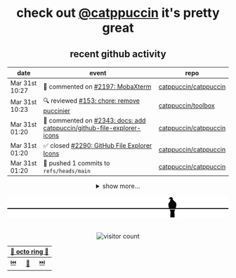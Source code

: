 <div align="center">

# check out [@catppuccin](https://github.com/catppuccin) it's pretty great

<!-- SCRIPT:REPLACE:GITHUB -->
## recent github activity
| date | event | repo |
| - | - | - |
| <span title='2024-03-31T10:27:30+00:00'>Mar 31st 10:27</span> | 💬 commented on [#2197: MobaXterm](https://github.com/catppuccin/catppuccin/issues/2197) | [catppuccin/catppuccin](https://github.com/catppuccin/catppuccin) |
| <span title='2024-03-31T10:23:35+00:00'>Mar 31st 10:23</span> | 🔍 reviewed [#153: chore: remove puccinier](https://github.com/catppuccin/toolbox/pull/153) | [catppuccin/toolbox](https://github.com/catppuccin/toolbox) |
| <span title='2024-03-31T01:20:49+00:00'>Mar 31st 01:20</span> | 💬 commented on [#2343: docs: add catppuccin/github-file-explorer-icons](https://github.com/catppuccin/catppuccin/pull/2343) | [catppuccin/catppuccin](https://github.com/catppuccin/catppuccin) |
| <span title='2024-03-31T01:20:46+00:00'>Mar 31st 01:20</span> | ✅ closed [#2290: GitHub File Explorer Icons](https://github.com/catppuccin/catppuccin/issues/2290) | [catppuccin/catppuccin](https://github.com/catppuccin/catppuccin) |
| <span title='2024-03-31T01:20:47+00:00'>Mar 31st 01:20</span> | 🚢 pushed 1 commits to `refs/heads/main` | [catppuccin/catppuccin](https://github.com/catppuccin/catppuccin) |

<details>
<summary>show more...</summary>

| date | event | repo |
| - | - | - |
| <span title='2024-03-31T01:20:46+00:00'>Mar 31st 01:20</span> | 🎉 closed [#2343: docs: add catppuccin/github-file-explorer-icons](https://github.com/catppuccin/catppuccin/pull/2343) | [catppuccin/catppuccin](https://github.com/catppuccin/catppuccin) |
| <span title='2024-03-31T01:18:16+00:00'>Mar 31st 01:18</span> | 💬 commented on [#2104: Asciinema](https://github.com/catppuccin/catppuccin/issues/2104) | [catppuccin/catppuccin](https://github.com/catppuccin/catppuccin) |
| <span title='2024-03-31T01:14:14+00:00'>Mar 31st 01:14</span> | 💬 commented on [#2040: Blender](https://github.com/catppuccin/catppuccin/issues/2040) | [catppuccin/catppuccin](https://github.com/catppuccin/catppuccin) |
| <span title='2024-03-31T01:14:13+00:00'>Mar 31st 01:14</span> | ✅ closed [#2040: Blender](https://github.com/catppuccin/catppuccin/issues/2040) | [catppuccin/catppuccin](https://github.com/catppuccin/catppuccin) |
| <span title='2024-03-31T01:12:08+00:00'>Mar 31st 01:12</span> | 💬 commented on [#1971: wvkbd](https://github.com/catppuccin/catppuccin/issues/1971) | [catppuccin/catppuccin](https://github.com/catppuccin/catppuccin) |
| <span title='2024-03-31T01:04:07+00:00'>Mar 31st 01:04</span> | 💬 commented on [#2103: Nix](https://github.com/catppuccin/catppuccin/issues/2103) | [catppuccin/catppuccin](https://github.com/catppuccin/catppuccin) |
| <span title='2024-03-31T00:53:25+00:00'>Mar 31st 00:53</span> | 💬 commented on [#2170: Gitkraken](https://github.com/catppuccin/catppuccin/issues/2170) | [catppuccin/catppuccin](https://github.com/catppuccin/catppuccin) |
| <span title='2024-03-31T00:51:04+00:00'>Mar 31st 00:51</span> | 💬 commented on [#2197: MobaXterm](https://github.com/catppuccin/catppuccin/issues/2197) | [catppuccin/catppuccin](https://github.com/catppuccin/catppuccin) |
| <span title='2024-03-31T00:43:40+00:00'>Mar 31st 00:43</span> | 💬 commented on [#2170: Gitkraken](https://github.com/catppuccin/catppuccin/issues/2170) | [catppuccin/catppuccin](https://github.com/catppuccin/catppuccin) |
| <span title='2024-03-31T00:25:39+00:00'>Mar 31st 00:25</span> | 💬 commented on [#2092: Lite XL](https://github.com/catppuccin/catppuccin/issues/2092) | [catppuccin/catppuccin](https://github.com/catppuccin/catppuccin) |
| <span title='2024-03-31T00:23:29+00:00'>Mar 31st 00:23</span> | 💬 commented on [#2028: CotEditor](https://github.com/catppuccin/catppuccin/issues/2028) | [catppuccin/catppuccin](https://github.com/catppuccin/catppuccin) |
| <span title='2024-03-31T00:15:36+00:00'>Mar 31st 00:15</span> | 💬 commented on [#2177: Chatterino 2](https://github.com/catppuccin/catppuccin/issues/2177) | [catppuccin/catppuccin](https://github.com/catppuccin/catppuccin) |
| <span title='2024-03-31T00:12:53+00:00'>Mar 31st 00:12</span> | 💬 commented on [#2141: Trilium Notes](https://github.com/catppuccin/catppuccin/issues/2141) | [catppuccin/catppuccin](https://github.com/catppuccin/catppuccin) |
| <span title='2024-03-31T00:10:23+00:00'>Mar 31st 00:10</span> | 💬 commented on [#2123: Missing a pink-ish color](https://github.com/catppuccin/catppuccin/issues/2123) | [catppuccin/catppuccin](https://github.com/catppuccin/catppuccin) |
| <span title='2024-03-31T00:10:23+00:00'>Mar 31st 00:10</span> | ✅ closed [#2123: Missing a pink-ish color](https://github.com/catppuccin/catppuccin/issues/2123) | [catppuccin/catppuccin](https://github.com/catppuccin/catppuccin) |
| <span title='2024-03-31T00:04:08+00:00'>Mar 31st 00:04</span> | 💬 commented on [#2167: SQL Server Management Studio](https://github.com/catppuccin/catppuccin/issues/2167) | [catppuccin/catppuccin](https://github.com/catppuccin/catppuccin) |
| <span title='2024-03-30T23:56:54+00:00'>Mar 30th 23:56</span> | 💬 commented on [#2104: Asciinema](https://github.com/catppuccin/catppuccin/issues/2104) | [catppuccin/catppuccin](https://github.com/catppuccin/catppuccin) |
| <span title='2024-03-30T23:24:46+00:00'>Mar 30th 23:24</span> | 💬 commented on [#2003: Squirrel](https://github.com/catppuccin/catppuccin/issues/2003) | [catppuccin/catppuccin](https://github.com/catppuccin/catppuccin) |
| <span title='2024-03-30T23:08:03+00:00'>Mar 30th 23:08</span> | 💬 commented on [#227: Lavender is too subtly different from Text](https://github.com/catppuccin/catppuccin/issues/227) | [catppuccin/catppuccin](https://github.com/catppuccin/catppuccin) |
| <span title='2024-03-30T23:08:02+00:00'>Mar 30th 23:08</span> | ✅ closed [#227: Lavender is too subtly different from Text](https://github.com/catppuccin/catppuccin/issues/227) | [catppuccin/catppuccin](https://github.com/catppuccin/catppuccin) |

</details>
<!-- SCRIPT:REPLACE:GITHUB -->

<br>

<picture>
    <source media="(prefers-color-scheme: light)" srcset="assets/pigeon-light.svg">
    <source media="(prefers-color-scheme: dark)" srcset="assets/pigeon-dark.svg">
    <img alt="pigeon sitting on a wire" src="assets/pigeon-light.svg">
</picture>

<br>
<br>

![visitor count](https://profile-counter.glitch.me/backwardspy/count.svg)

<table>
    <thead>
        <th colspan="3"><a href="https://octo-ring.com">🐙 octo ring 🐙</a></th>
    </thead>
    <tbody>
        <td><a href="https://octo-ring.com/p/backwardspy/prev">⏮️</a></td>
        <td><a href="https://octo-ring.com/p/backwardspy/random">🔀</a></td>
        <td><a href="https://octo-ring.com/p/backwardspy/next">⏭️</a></td>
    </tbody>
</table>

</div>

